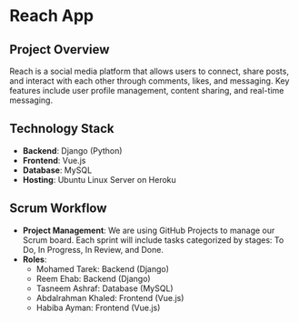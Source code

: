 # Reach App

## Project Overview
Reach is a social media platform that allows users to connect, share posts, and interact with each other through comments, likes, and messaging. Key features include user profile management, content sharing, and real-time messaging.

## Technology Stack
- **Backend**: Django (Python)
- **Frontend**: Vue.js
- **Database**: MySQL
- **Hosting**: Ubuntu Linux Server on Heroku

## Scrum Workflow
- **Project Management**: We are using GitHub Projects to manage our Scrum board. Each sprint will include tasks categorized by stages: To Do, In Progress, In Review, and Done.
- **Roles**:
  - Mohamed Tarek: Backend (Django)
  - Reem Ehab: Backend (Django)
  - Tasneem Ashraf: Database (MySQL)
  - Abdalrahman Khaled: Frontend (Vue.js)
  - Habiba Ayman: Frontend (Vue.js)
